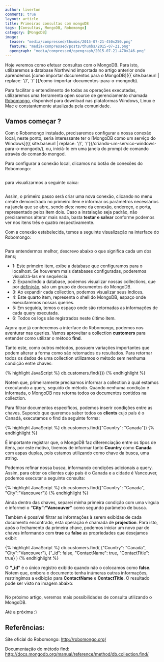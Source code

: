 ```yaml
---
author: liverton
comments: true
layout: article
title: Primeiras consultas com mongoDB
tags: [Consultas, MongoDB, Robomongo]
category: [MongoDB]
image:
  teaser: "media/compressed/thumbs/2015-07-21-450x250.png"
  feature: "media/compressed/posts/thumbs/2015-07-21.png"
  opengraph: "media/compressed/opengraph/2015-07-21-470x246.png"
---
```


Hoje veremos como efetuar consultas com o MongoDB. Para isto, utilizaremos a database Northwind importada no artigo anterior onde aprendemos [como importar documentos para o MongoDB]({{ site.baseurl | replace: '//', '/' }}/como-importar-documentos-para-o-mongodb).

Para facilitar o entendimento de todas as operações executadas, utilizaremos uma ferramenta open source de gerenciamento chamada [Robomongo](http://robomongo.org/), disponível para download nas plataformas Windows, Linux e Mac e constantemente atualizada pela comunidade.

## **Vamos começar ?**

Com o Robomongo instalado, precisaremos configurar a nossa conexão local, neste ponto, seria interessante ter o [MongoDB como um serviço do Windows]({{ site.baseurl | replace: '//', '/'}}/criando-um-servico-windows-para-o-mongodb/), ou, iniciá-lo em uma janela do prompt de comando através do comando mongod.

Para configurar a conexão local, clicamos no botão de conexões do Robomongo:

<img src="{{ '/media/compressed/posts/2015-07-21/1.png' | prepend: site.baseurl }}" alt="">

para visualizarmos a seguinte caixa:

<img src="{{ '/media/compressed/posts/2015-07-21/2.png' | prepend: site.baseurl }}" alt="">

Assim, o primeiro passo será criar uma nova conexão, clicando no menu create demonstrado no primeiro item e informar os parâmetros necessários na janela que se abre, sendo eles: nome da conexão, endereço, e porta, representado pelos item dois. Caso a instalação seja padrão, não precisaremos alterar mais nada, basta **testar e salvar** conforme podemos ver nos itens três e quatro respectivamente.

Com a conexão estabelecida, temos a seguinte visualização na interface do Robomongo:

<img src="{{ '/media/compressed/posts/2015-07-21/3.png' | prepend: site.baseurl }}" alt="">

Para entendermos melhor, descrevo abaixo o que significa cada um dos itens;

- 1: Este primeiro item, exibe a database que configuramos para o localhost. Se houverem mais databases configuradas, poderemos visualizá-las em sequência.
- 2: Expandindo a database, podemos visualizar nossas collections, que por [definição](http://docs.mongodb.org/manual/reference/glossary/), são um grupo de documentos do MongoDB.
- 3: Ao expandir cada collection, podemos visualizar seus índices.
- 4: Este quarto item, representa o shell do MongoDB, espaço onde executaremos nossas queries.
- 5: Em seguida, temos o espaço onde são retornadas as informações de cada query executada.
- 6: Todos os logs são registrados neste último item.

Agora que já conhecemos a interface do Robomongo, podemos nos aventurar nas queries. Vamos aproveitar a collection **customers** para entender como utilizar o método **find**.

Tanto este, como outros métodos, possuem variações importantes que podem alterar a forma como são retornados os resultados. Para retornar todos os dados de uma collection utilizamos o método sem nenhuma condição entre chaves:

{% highlight JavaScript %}
db.customers.find({})
{% endhighlight %}

Notem que, primeiramente precisamos informar a collection à qual estamos executando a query, seguido do método. Quando nenhuma condição é informada, o MongoDB nos retorna todos os documentos contidos na collection.

Para filtrar documentos específicos, podemos inserir condições entre as chaves. Supondo que queremos saber todos os **clients** cujo país é o Canadá, executamos o find da seguinte forma:

{% highlight JavaScript %}
db.customers.find({"Country": "Canada"})
{% endhighlight %}

É importante registrar que, o MongoDB faz diferenciação entre os tipos de itens, por este motivo, tivemos de informar tanto **Country** como **Canada** com aspas duplas, pois estamos utilizando como chave da busca, uma string.

Podemos refinar nossa busca, informando condições adicionais a query. Assim, para obter os clientes cujo país é o Canada e a cidade é Vancouver, podemos executar a seguinte consulta:

{% highlight JavaScript %}
db.customers.find({"Country": "Canada", "City":"Vancouver"})
{% endhighlight %}

Ainda dentro das chaves, separei minha primeira condição com uma virgula e informei o **“City”:”Vancouver”** como segundo parâmetro de busca.

Também é possível filtrar as informações à serem exibidas de cada documento encontrado, esta operação é chamada de **projection**. Para isto, após o fechamento da primeira chave, podemos iniciar um novo par de chaves informando com **true** ou **false** as propriedades que desejamos exibir:

{% highlight JavaScript %}
db.customers.find(
    {"Country": "Canada", "City":"Vancouver"},
    {"_id": false, "ContactName": true, "ContactTitle": true}
)
{% endhighlight %}

O **“_id”** é o único registro exibido quando não o colocamos como **false**. Notem que, embora o documento tenha inúmeras outras informações, restringimos a exibição para **ContactName** e **ContactTitle**. O resultado pode ser visto na imagem abaixo:

<img src="{{ /media/compressed/posts/2015-07-21/3.png' | prepend: site.baseurl }}" alt="">

No próximo artigo, veremos mais possibilidades de consulta utilizando o MongoDB.

Até a próxima :)

## **Referências:**

Site oficial do Robomongo: http://robomongo.org/

Documentação do método find: http://docs.mongodb.org/manual/reference/method/db.collection.find/
